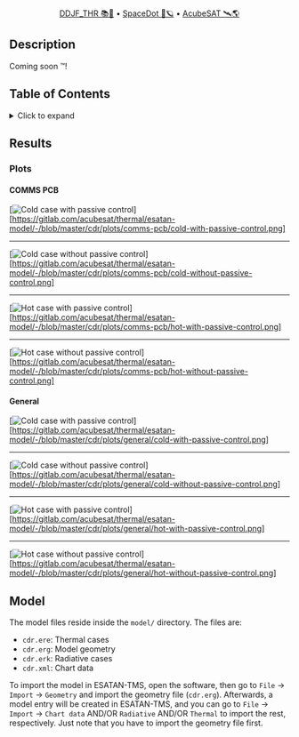 <div align="center">
<p>
    <a href="https://gitlab.com/acubesat/documentation/cdr-public/-/blob/master/DDJF/DDJF_THR_ARPT.pdf">DDJF_THR 📚🧪</a> &bull;
    <a href="https://spacedot.gr/">SpaceDot 🌌🪐</a> &bull;
    <a href="https://acubesat.spacedot.gr/">AcubeSAT 🛰️🌎</a>
</p>
</div>

## Description

Coming soon :tm:!

## Table of Contents

<details>
<summary>Click to expand</summary>

[[_TOC_]]

</details>

## Results

### Plots

#### COMMS PCB

[![Cold case with passive control](plots/comms-pcb/cold-with-passive-control.png "Cold with passive control")][https://gitlab.com/acubesat/thermal/esatan-model/-/blob/master/cdr/plots/comms-pcb/cold-with-passive-control.png]

---

[![Cold case without passive control](plots/comms-pcb/cold-without-passive-control.png "Cold without passive control")][https://gitlab.com/acubesat/thermal/esatan-model/-/blob/master/cdr/plots/comms-pcb/cold-without-passive-control.png]

---

[![Hot case with passive control](plots/comms-pcb/hot-with-passive-control.png "Hot with passive control")][https://gitlab.com/acubesat/thermal/esatan-model/-/blob/master/cdr/plots/comms-pcb/hot-with-passive-control.png]

---

[![Hot case without passive control](plots/comms-pcb/hot-without-passive-control.png "Hot without passive control")][https://gitlab.com/acubesat/thermal/esatan-model/-/blob/master/cdr/plots/comms-pcb/hot-without-passive-control.png]

#### General

[![Cold case with passive control](plots/general/cold-with-passive-control.png "Cold with passive control")][https://gitlab.com/acubesat/thermal/esatan-model/-/blob/master/cdr/plots/general/cold-with-passive-control.png]

---

[![Cold case without passive control](plots/general/cold-without-passive-control.png "Cold without passive control")][https://gitlab.com/acubesat/thermal/esatan-model/-/blob/master/cdr/plots/general/cold-without-passive-control.png]

---

[![Hot case with passive control](plots/general/hot-with-passive-control.png "Hot with passive control")][https://gitlab.com/acubesat/thermal/esatan-model/-/blob/master/cdr/plots/general/hot-with-passive-control.png]

---

[![Hot case without passive control](plots/general/hot-without-passive-control.png "Hot without passive control")][https://gitlab.com/acubesat/thermal/esatan-model/-/blob/master/cdr/plots/general/hot-without-passive-control.png]

## Model

The model files reside inside the `model/` directory. The files are:
- `cdr.ere`: Thermal cases
- `cdr.erg`: Model geometry
- `cdr.erk`: Radiative cases
- `cdr.xml`: Chart data

To import the model in ESATAN-TMS, open the software, then go to `File` -> `Import` -> `Geometry` and import the geometry file (`cdr.erg`). Afterwards, a model entry will be created in ESATAN-TMS, and you can go to `File` -> `Import` -> `Chart data` AND/OR `Radiative` AND/OR `Thermal` to import the rest, respectively. Just note that you have to import the geometry file first.
